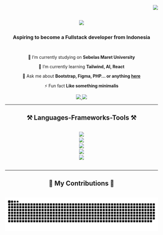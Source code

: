 <img align="right" src="https://visitor-badge.laobi.icu/badge?page_id=mamajuices2.mamajuices2" />

<h1 align="center">
    <img src="https://readme-typing-svg.herokuapp.com/?font=Righteous&size=35&center=true&vCenter=true&width=500&color=BEDFF7&height=70&duration=4000&lines=Hi+There!+👋;+I'm+Winasis!;" />
</h1>

<h3 align="center">Aspiring to become a Fullstack developer from Indonesia</h3>

<br/>

<div align="center">
 
 🔭 I’m currently studying on **Sebelas Maret University**
 
 🌱 I’m currently learning **Tailwind, AI, React**

💬 Ask me about **Bootstrap, Figma, PHP... or anything [here](https://github.com/mamajuices2/mamajuices2)**

⚡ Fun fact **Like something minimalis**

 </div>
 
<div align="center"> 
  <a href="mailto:asiswisesa089@gmail.com">
    <img src="https://img.shields.io/badge/Gmail-333333?style=for-the-badge&logo=gmail&logoColor=red" />
  </a>
  <a href="https://www.instagram.com/mamajuices2/" target="_blank">
    <img src="https://img.shields.io/badge/Instagram-333333?style=for-the-badge&logo=instagram&logoColor=white" target="_blank" />
  </a>
</div>

 <hr/>
 
<h2 align="center">⚒️ Languages-Frameworks-Tools ⚒️</h2>
<br/>
<div align="center">
    <img src="https://skillicons.dev/icons?i=vscode,github,figma,discord,unreal" /><br>
    <img src="https://skillicons.dev/icons?i=php" /><br>
    <img src="https://skillicons.dev/icons?i=bootstrap" /><br>
    <img src="https://skillicons.dev/icons?i=nodejs" /><br>
    <img src="https://skillicons.dev/icons?i=mysql" /><br>
</div>

<br/>
<hr/>

<div align="center">
  <h2>🐍 My Contributions 🐍</h2>
  <br>
  <img alt="snake eating my contributions" src="https://raw.githubusercontent.com/salesp07/salesp07/output/github-contribution-grid-snake.svg" />
  
  <br/><br/><br/>
</div>
